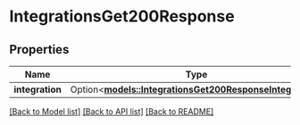 # IntegrationsGet200Response

## Properties

Name | Type | Description | Notes
------------ | ------------- | ------------- | -------------
**integration** | Option<[**models::IntegrationsGet200ResponseIntegration**](integrations_get_200_response_integration.md)> |  | [optional]

[[Back to Model list]](../README.md#documentation-for-models) [[Back to API list]](../README.md#documentation-for-api-endpoints) [[Back to README]](../README.md)


